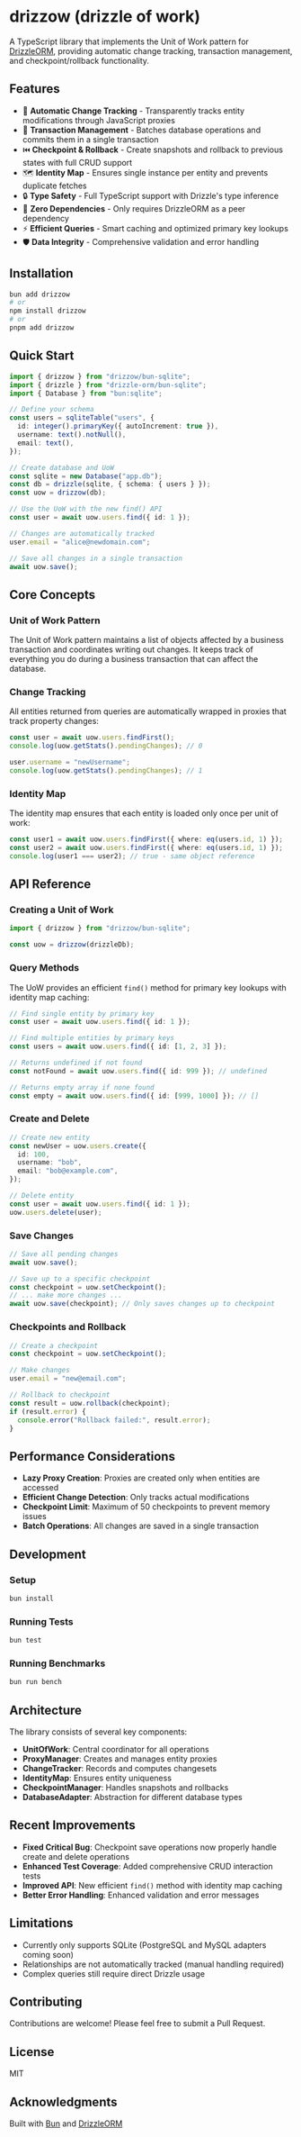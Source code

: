 # drizzow (drizzle of work)

A TypeScript library that implements the Unit of Work pattern for [DrizzleORM](https://orm.drizzle.team/), providing automatic change tracking, transaction management, and checkpoint/rollback functionality.

## Features

- 🔄 **Automatic Change Tracking** - Transparently tracks entity modifications through JavaScript proxies
- 💾 **Transaction Management** - Batches database operations and commits them in a single transaction
- ⏮️ **Checkpoint & Rollback** - Create snapshots and rollback to previous states with full CRUD support
- 🗺️ **Identity Map** - Ensures single instance per entity and prevents duplicate fetches
- 🔒 **Type Safety** - Full TypeScript support with Drizzle's type inference
- 🚀 **Zero Dependencies** - Only requires DrizzleORM as a peer dependency
- ⚡ **Efficient Queries** - Smart caching and optimized primary key lookups
- 🛡️ **Data Integrity** - Comprehensive validation and error handling

## Installation

```bash
bun add drizzow
# or
npm install drizzow
# or
pnpm add drizzow
```

## Quick Start

```typescript
import { drizzow } from "drizzow/bun-sqlite";
import { drizzle } from "drizzle-orm/bun-sqlite";
import { Database } from "bun:sqlite";

// Define your schema
const users = sqliteTable("users", {
  id: integer().primaryKey({ autoIncrement: true }),
  username: text().notNull(),
  email: text(),
});

// Create database and UoW
const sqlite = new Database("app.db");
const db = drizzle(sqlite, { schema: { users } });
const uow = drizzow(db);

// Use the UoW with the new find() API
const user = await uow.users.find({ id: 1 });

// Changes are automatically tracked
user.email = "alice@newdomain.com";

// Save all changes in a single transaction
await uow.save();
```

## Core Concepts

### Unit of Work Pattern

The Unit of Work pattern maintains a list of objects affected by a business transaction and coordinates writing out changes. It keeps track of everything you do during a business transaction that can affect the database.

### Change Tracking

All entities returned from queries are automatically wrapped in proxies that track property changes:

```typescript
const user = await uow.users.findFirst();
console.log(uow.getStats().pendingChanges); // 0

user.username = "newUsername";
console.log(uow.getStats().pendingChanges); // 1
```

### Identity Map

The identity map ensures that each entity is loaded only once per unit of work:

```typescript
const user1 = await uow.users.findFirst({ where: eq(users.id, 1) });
const user2 = await uow.users.findFirst({ where: eq(users.id, 1) });
console.log(user1 === user2); // true - same object reference
```

## API Reference

### Creating a Unit of Work

```typescript
import { drizzow } from "drizzow/bun-sqlite";

const uow = drizzow(drizzleDb);
```

### Query Methods

The UoW provides an efficient `find()` method for primary key lookups with identity map caching:

```typescript
// Find single entity by primary key
const user = await uow.users.find({ id: 1 });

// Find multiple entities by primary keys
const users = await uow.users.find({ id: [1, 2, 3] });

// Returns undefined if not found
const notFound = await uow.users.find({ id: 999 }); // undefined

// Returns empty array if none found
const empty = await uow.users.find({ id: [999, 1000] }); // []
```

### Create and Delete

```typescript
// Create new entity
const newUser = uow.users.create({
  id: 100,
  username: "bob",
  email: "bob@example.com",
});

// Delete entity
const user = await uow.users.find({ id: 1 });
uow.users.delete(user);
```

### Save Changes

```typescript
// Save all pending changes
await uow.save();

// Save up to a specific checkpoint
const checkpoint = uow.setCheckpoint();
// ... make more changes ...
await uow.save(checkpoint); // Only saves changes up to checkpoint
```

### Checkpoints and Rollback

```typescript
// Create a checkpoint
const checkpoint = uow.setCheckpoint();

// Make changes
user.email = "new@email.com";

// Rollback to checkpoint
const result = uow.rollback(checkpoint);
if (result.error) {
  console.error("Rollback failed:", result.error);
}
```

## Performance Considerations

- **Lazy Proxy Creation**: Proxies are created only when entities are accessed
- **Efficient Change Detection**: Only tracks actual modifications
- **Checkpoint Limit**: Maximum of 50 checkpoints to prevent memory issues
- **Batch Operations**: All changes are saved in a single transaction

## Development

### Setup

```bash
bun install
```

### Running Tests

```bash
bun test
```

### Running Benchmarks

```bash
bun run bench
```

## Architecture

The library consists of several key components:

- **UnitOfWork**: Central coordinator for all operations
- **ProxyManager**: Creates and manages entity proxies
- **ChangeTracker**: Records and computes changesets
- **IdentityMap**: Ensures entity uniqueness
- **CheckpointManager**: Handles snapshots and rollbacks
- **DatabaseAdapter**: Abstraction for different database types

## Recent Improvements

- **Fixed Critical Bug**: Checkpoint save operations now properly handle create and delete operations
- **Enhanced Test Coverage**: Added comprehensive CRUD interaction tests
- **Improved API**: New efficient `find()` method with identity map caching
- **Better Error Handling**: Enhanced validation and error messages

## Limitations

- Currently only supports SQLite (PostgreSQL and MySQL adapters coming soon)
- Relationships are not automatically tracked (manual handling required)
- Complex queries still require direct Drizzle usage

## Contributing

Contributions are welcome! Please feel free to submit a Pull Request.

## License

MIT

## Acknowledgments

Built with [Bun](https://bun.sh) and [DrizzleORM](https://orm.drizzle.team/)
